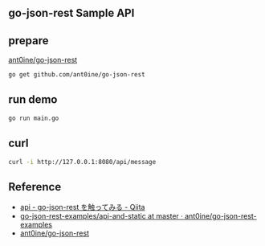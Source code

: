 ## go-json-rest Sample API

## prepare

[ant0ine/go-json-rest](https://github.com/ant0ine/go-json-rest)

```bash
go get github.com/ant0ine/go-json-rest
```

## run demo

```bash
go run main.go
```

## curl

```bash
curl -i http://127.0.0.1:8080/api/message
```

## Reference

- [api - go-json-rest を触ってみる - Qiita](http://qiita.com/sqrtxx/items/89d6a7ee9f2aa2ecb5b8)
- [go-json-rest-examples/api-and-static at master · ant0ine/go-json-rest-examples](https://github.com/ant0ine/go-json-rest-examples/tree/master/api-and-static)
- [ant0ine/go-json-rest](https://github.com/ant0ine/go-json-rest)
